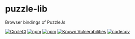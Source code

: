 # puzzle-lib

Browser bindings of PuzzleJs

[![CircleCI](https://circleci.com/gh/puzzle-js/puzzle-lib/tree/master.svg?style=svg)](https://circleci.com/gh/puzzle-js/puzzle-lib/tree/master) 
[![npm](https://img.shields.io/npm/dt/@puzzle-js/client-lib.svg)](https://www.npmjs.com/package/@puzzle-js/client-lib) 
[![npm](https://img.shields.io/npm/v/@puzzle-js/client-lib.svg)](https://www.npmjs.com/package/@puzzle-js/client-lib) 
[![Known Vulnerabilities](https://snyk.io/test/github/puzzle-js/puzzle-lib/badge.svg)](https://snyk.io/test/github/puzzle-js/puzzle-lib)
[![codecov](https://codecov.io/gh/puzzle-js/puzzle-lib/branch/master/graph/badge.svg)](https://codecov.io/gh/puzzle-js/puzzle-lib) 
